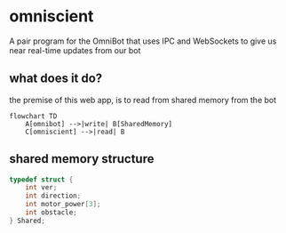 # omniscient

A pair program for the OmniBot that uses IPC and WebSockets to give us near
real-time updates from our bot

## what does it do?

the premise of this web app, is to read from shared memory from the bot

```mermaid
flowchart TD
    A[omnibot] -->|write| B[SharedMemory]
    C[omniscient] -->|read| B
```

## shared memory structure

```c
typedef struct {
    int ver;
    int direction;
    int motor_power[3];
    int obstacle;
} Shared;
```
